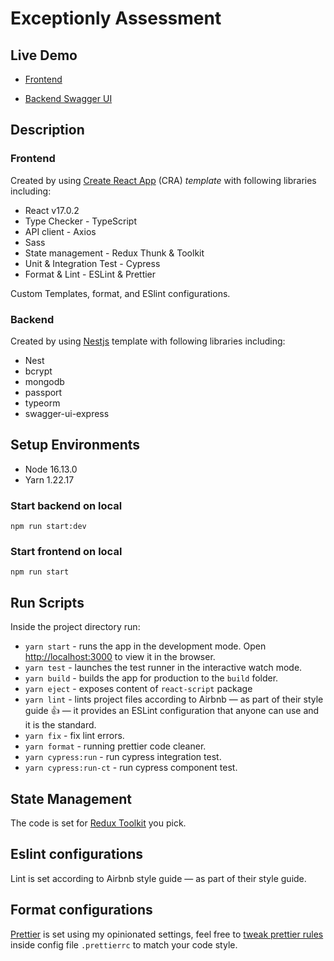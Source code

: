 # Exceptionly Assessment

## Live Demo

- [Frontend](https://exceptionly-frontend.herokuapp.com/)

- [Backend Swagger UI](https://exceptionly-backend.herokuapp.com/api/)

## Description

### Frontend

  Created by using [Create React App](https://github.com/facebook/create-react-app) (CRA) _template_ with following libraries including:

  - React v17.0.2
  - Type Checker - TypeScript
  - API client - Axios
  - Sass
  - State management - Redux Thunk & Toolkit
  - Unit & Integration Test - Cypress
  - Format & Lint - ESLint & Prettier

  Custom Templates, format, and ESlint configurations.

### Backend

  Created by using [Nestjs](https://nestjs.com/) template with following libraries including:

  - Nest
  - bcrypt
  - mongodb
  - passport
  - typeorm
  - swagger-ui-express

## Setup Environments

- Node 16.13.0
- Yarn 1.22.17

### Start backend on local
```
npm run start:dev
```

### Start frontend on local
```
npm run start
```

## Run Scripts

Inside the project directory run:

- `yarn start` - runs the app in the development mode. Open [http://localhost:3000](http://localhost:3000) to view it in the browser.
- `yarn test` - launches the test runner in the interactive watch mode.
- `yarn build` - builds the app for production to the `build` folder.
- `yarn eject` - exposes content of `react-script` package
- `yarn lint` - lints project files according to Airbnb — as part of their style guide 👍 — it provides an ESLint configuration that anyone can use and it is the standard.
- `yarn fix` - fix lint errors.
- `yarn format` - running prettier code cleaner.
- `yarn cypress:run` - run cypress integration test.
- `yarn cypress:run-ct` - run cypress component test.

## State Management

The code is set for [Redux Toolkit](https://medium.com/react-courses/instant-learn-react-redux-toolkit-with-a-simple-minimalistic-example-3c63c296ed65) you pick.

## Eslint configurations

Lint is set according to Airbnb style guide — as part of their style guide.

## Format configurations

[Prettier](https://prettier.io/) is set using my opinionated settings, feel free to [tweak prettier rules](https://prettier.io/docs/en/configuration.html) inside config file `.prettierrc` to match your code style.
